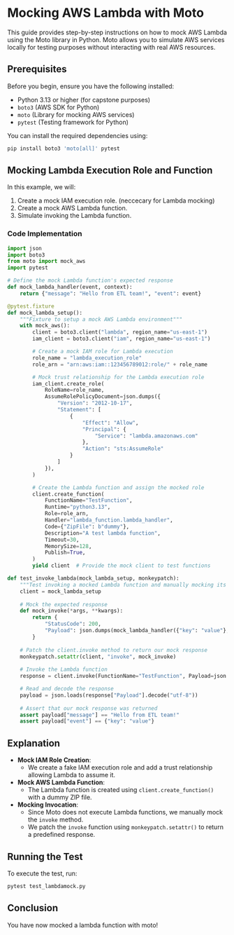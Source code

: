 #  Mocking AWS Lambda with Moto

This guide provides step-by-step instructions on how to mock AWS Lambda using the Moto library in Python. Moto allows you to simulate AWS services locally for testing purposes without interacting with real AWS resources.

## Prerequisites

Before you begin, ensure you have the following installed:

- Python 3.13 or higher (for capstone purposes)
- `boto3` (AWS SDK for Python)
- `moto` (Library for mocking AWS services)
- `pytest` (Testing framework for Python)

You can install the required dependencies using:

```sh
pip install boto3 'moto[all]' pytest
```

## Mocking Lambda Execution Role and Function

In this example, we will:

1. Create a mock IAM execution role. (neccecary for Lambda mocking)
2. Create a mock AWS Lambda function.
3. Simulate invoking the Lambda function.

### Code Implementation

```python
import json
import boto3
from moto import mock_aws
import pytest

# Define the mock Lambda function's expected response
def mock_lambda_handler(event, context):
    return {"message": "Hello from ETL team!", "event": event}

@pytest.fixture
def mock_lambda_setup():
    """Fixture to setup a mock AWS Lambda environment"""
    with mock_aws():
        client = boto3.client("lambda", region_name="us-east-1")
        iam_client = boto3.client("iam", region_name="us-east-1")

        # Create a mock IAM role for Lambda execution
        role_name = "lambda_execution_role"
        role_arn = "arn:aws:iam::123456789012:role/" + role_name

        # Mock trust relationship for the Lambda execution role
        iam_client.create_role(
            RoleName=role_name,
            AssumeRolePolicyDocument=json.dumps({
                "Version": "2012-10-17",
                "Statement": [
                    {
                        "Effect": "Allow",
                        "Principal": {
                            "Service": "lambda.amazonaws.com"
                        },
                        "Action": "sts:AssumeRole"
                    }
                ]
            }),
        )

        # Create the Lambda function and assign the mocked role
        client.create_function(
            FunctionName="TestFunction",
            Runtime="python3.13",
            Role=role_arn,
            Handler="lambda_function.lambda_handler",
            Code={"ZipFile": b"dummy"},
            Description="A test lambda function",
            Timeout=30,
            MemorySize=128,
            Publish=True,
        )
        yield client  # Provide the mock client to test functions

def test_invoke_lambda(mock_lambda_setup, monkeypatch):
    """Test invoking a mocked Lambda function and manually mocking its behavior"""
    client = mock_lambda_setup 
            
    # Mock the expected response
    def mock_invoke(*args, **kwargs):
        return {
            "StatusCode": 200,
            "Payload": json.dumps(mock_lambda_handler({"key": "value"}, None)).encode()
        }
                          
    # Patch the client.invoke method to return our mock response
    monkeypatch.setattr(client, "invoke", mock_invoke)
                 
    # Invoke the Lambda function
    response = client.invoke(FunctionName="TestFunction", Payload=json.dumps({"key": "value"}))

    # Read and decode the response
    payload = json.loads(response["Payload"].decode("utf-8"))
            
    # Assert that our mock response was returned
    assert payload["message"] == "Hello from ETL team!"
    assert payload["event"] == {"key": "value"}
```

## Explanation

- **Mock IAM Role Creation**:
  - We create a fake IAM execution role and add a trust relationship allowing Lambda to assume it.
- **Mock AWS Lambda Function**:
  - The Lambda function is created using `client.create_function()` with a dummy ZIP file.
- **Mocking Invocation**:
  - Since Moto does not execute Lambda functions, we manually mock the `invoke` method.
  - We patch the `invoke` function using `monkeypatch.setattr()` to return a predefined response.

## Running the Test

To execute the test, run:

```sh
pytest test_lambdamock.py
```

## Conclusion

You have now mocked a lambda function with moto!
